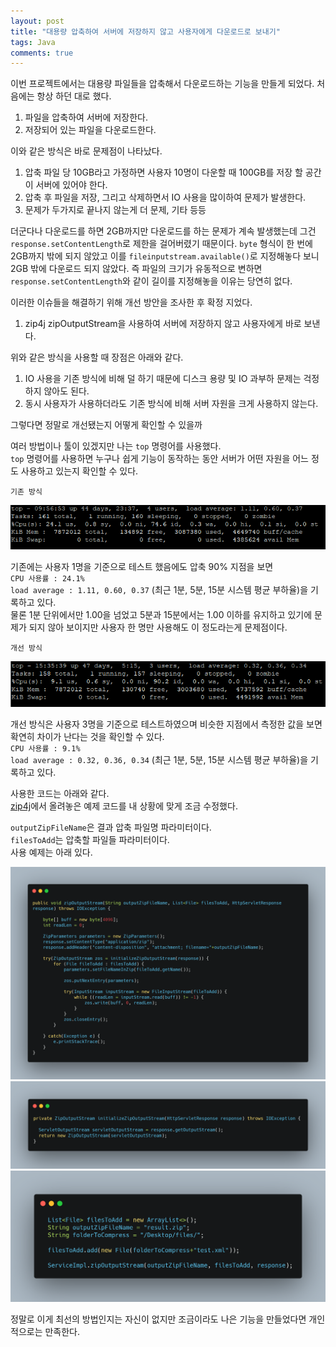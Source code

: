 ```yaml
---
layout: post
title: "대용량 압축하여 서버에 저장하지 않고 사용자에게 다운로드로 보내기"
tags: Java
comments: true
---
```


이번 프로젝트에서는 대용량 파일들을 압축해서 다운로드하는 기능을 만들게 되었다.
처음에는 항상 하던 대로 했다.

1. 파일을 압축하여 서버에 저장한다.
2. 저장되어 있는 파일을 다운로드한다.

이와 같은 방식은 바로 문제점이 나타났다.

1. 압축 파일 당 10GB라고 가정하면 사용자 10명이 다운할 때 100GB를 저장 할 공간이 서버에 있어야 한다.
2. 압축 후 파일을 저장, 그리고 삭제하면서 IO 사용을 많이하여 문제가 발생한다.
3. 문제가 두가지로 끝나지 않는게 더 문제, 기타 등등

더군다나 다운로드를 하면 2GB까지만 다운로드를 하는 문제가 계속 발생했는데 그건 `response.setContentLength`로 제한을 걸어버렸기 때문이다. `byte` 형식이 한 번에 2GB까지 밖에 되지 않았고 이를 `fileinputstream.available()`로 지정해놓다 보니 2GB 밖에 다운로드 되지 않았다. 즉 파일의 크기가 유동적으로 변하면 `response.setContentLength`와 같이 길이를 지정해놓을 이유는 당연히 없다.

이러한 이슈들을 해결하기 위해 개선 방안을 조사한 후 확정 지었다.

1. zip4j zipOutputStream을 사용하여 서버에 저장하지 않고 사용자에게 바로 보낸다.

위와 같은 방식을 사용할 때 장점은 아래와 같다.

1. IO 사용을 기존 방식에 비해 덜 하기 때문에 디스크 용량 및 IO 과부하 문제는 걱정하지 않아도 된다.
2. 동시 사용자가 사용하더라도 기존 방식에 비해 서버 자원을 크게 사용하지 않는다.

그렇다면 정말로 개선됐는지 어떻게 확인할 수 있을까

여러 방법이나 툴이 있겠지만 나는 `top` 명령어를 사용했다.  
`top` 명령어를 사용하면 누구나 쉽게 기능이 동작하는 동안 서버가 어떤 자원을 어느 정도 사용하고 있는지 확인할 수 있다.

`기존 방식`

<img src="/images/zipoutput1.png">

기존에는 사용자 1명을 기준으로 테스트 했음에도 압축 90% 지점을 보면  
`CPU 사용률 : 24.1%`  
`load average : 1.11, 0.60, 0.37` (최근 1분, 5분, 15분 시스템 평균 부하율)을 기록하고 있다.  
물론 1분 단위에서만 1.00을 넘었고 5분과 15분에서는 1.00 이하를 유지하고 있기에 문제가 되지 않아 보이지만 사용자 한 명만 사용해도 이 정도라는게 문제점이다.

`개선 방식`

<img src="/images/zipoutput2.png">

개선 방식은 사용자 3명을 기준으로 테스트하였으며 비슷한 지점에서 측정한 값을 보면 확연히 차이가 난다는 것을 확인할 수 있다.  
`CPU 사용률 : 9.1%`  
`load average : 0.32, 0.36, 0.34` (최근 1분, 5분, 15분 시스템 평균 부하율)을 기록하고 있다.

사용한 코드는 아래와 같다.  
[zip4j](https://github.com/srikanth-lingala/zip4j)에서 올려놓은 예제 코드를 내 상황에 맞게 조금 수정했다.

`outputZipFileName`은 결과 압축 파일명 파라미터이다.  
`filesToAdd`는 압축할 파일들 파라미터이다.  
사용 예제는 아래 있다.

<img src="/images/zipoutput-code.png">
<img src="/images/zipoutput-code2.png">
<img src="/images/zipoutput-code3.png">

정말로 이게 최선의 방법인지는 자신이 없지만 조금이라도 나은 기능을 만들었다면
개인적으로는 만족한다.